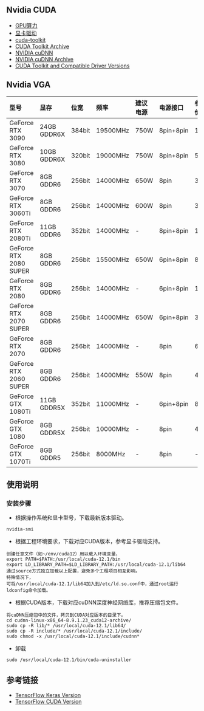 ## Nvidia CUDA
- [GPU算力](https://developer.nvidia.com/cuda-gpus)
- [显卡驱动](https://www.geforce.com/drivers)
- [cuda-toolkit](https://developer.nvidia.com/cuda-toolkit)
- [CUDA Toolkit Archive](https://developer.nvidia.com/cuda-toolkit-archive)
- [NVIDIA cuDNN](https://developer.nvidia.cn/zh-cn/cudnn)
- [NVIDIA cuDNN Archive](https://developer.nvidia.com/rdp/cudnn-archive)
- [CUDA Toolkit and Compatible Driver Versions](https://docs.nvidia.com/deploy/cuda-compatibility/index.html)

## Nvidia VGA
| 型号 | 显存 | 位宽 | 频率 | 建议电源 | 电源接口 | 参考价 |
| :----- | :----- | :----- | :----- | :----- | :----- | :----- |
| GeForce RTX 3090 | 24GB GDDR6X | 384bit | 19500MHz | 750W | 8pin+8pin | 12K |
| GeForce RTX 3080 | 10GB GDDR6X | 320bit | 19000MHz | 750W | 8pin+8pin | 5.5K |
| GeForce RTX 3070 | 8GB GDDR6 | 256bit | 14000MHz | 650W | 8pin | 3.9K |
| GeForce RTX 3060Ti | 8GB GDDR6 | 256bit | 14000MHz | 600W | 8pin | 3K |
| GeForce RTX 2080Ti | 11GB GDDR6 | 352bit | 14000MHz | - | 8pin+8pin | 10K |
| GeForce RTX 2080 SUPER | 8GB GDDR6 | 256bit | 15500MHz | 650W | 6pin+8pin | 8K |
| GeForce RTX 2080 | 8GB GDDR6 | 256bit | 14000MHz | - | 6pin+8pin | 14K |
| GeForce RTX 2070 SUPER | 8GB GDDR6 | 256bit | 14000MHz | 650W | 6pin+8pin | 3.2K |
| GeForce RTX 2070 | 8GB GDDR6 | 256bit | 14000MHz | - | 8pin | 6.6K |
| GeForce RTX 2060 SUPER | 8GB GDDR6 | 256bit | 14000MHz | 550W | 8pin | 4K |
| GeForce GTX 1080Ti | 11GB GDDR5X | 352bit | 11000MHz | - | 6pin+8pin | 8.7K |
| GeForce GTX 1080 | 8GB GDDR5X | 256bit | 10000MHz | - | 8pin | 4.9K |
| GeForce GTX 1070Ti | 8GB GDDR5 | 256bit | 8000MHz | - | 8pin | - |

## 使用说明

### 安装步骤
- 根据操作系统和显卡型号，下载最新版本驱动。
```
nvidia-smi
```
- 根据工程环境要求，下载对应CUDA版本，参考显卡驱动支持。
```
创建任意文件（如~/env/cuda12）用以载入环境变量，
export PATH=$PATH:/usr/local/cuda-12.1/bin
export LD_LIBRARY_PATH=$LD_LIBRARY_PATH:/usr/local/cuda-12.1/lib64
通过source方式独立加载以上配置，避免多个工程项目相互影响。
特殊情况下，
可将/usr/local/cuda-12.1/lib64加入到/etc/ld.so.conf中，通过root运行ldconfig命令加载。
```
- 根据CUDA版本，下载对应cuDNN深度神经网络库，推荐压缩包文件。
```
将cuDNN压缩包中的文件，拷贝到CUDA对应版本的目录下。
cd cudnn-linux-x86_64-8.9.1.23_cuda12-archive/
sudo cp -R lib/* /usr/local/cuda-12.1/lib64/
sudo cp -R include/* /usr/local/cuda-12.1/include/
sudo chmod -x /usr/local/cuda-12.1/include/cudnn*
```
- 卸载
```
sudo /usr/local/cuda-12.1/bin/cuda-uninstaller
```

## 参考链接
- [TensorFlow Keras Version](https://docs.floydhub.com/guides/environments/)
- [TensorFlow CUDA Version](https://tensorflow.google.cn/install/source)
